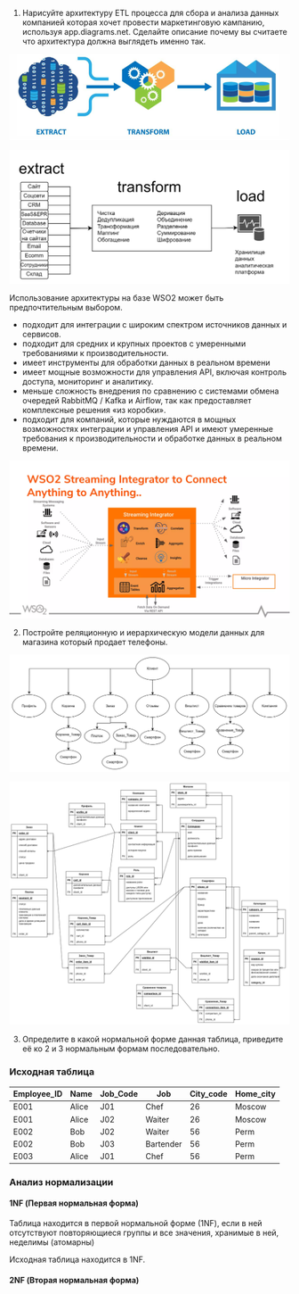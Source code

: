 1. Нарисуйте архитектуру ETL процесса для сбора и анализа данных компанией которая хочет провести маркетинговую кампанию, используя app.diagrams.net. Сделайте описание почему вы считаете что архитектура должна выглядеть именно так.

![](.hw_1_images/e0fedb0c.png)

![](.hw_1_images/a127bf54.png)

Использование архитектуры на базе WSO2 может быть предпочтительным выбором.
- подходит для интеграции с широким спектром источников данных и сервисов.
- подходит для средних и крупных проектов с умеренными требованиями к производительности.
- имеет инструменты для обработки данных в реальном времени
- имеет мощные возможности для управления API, включая контроль доступа, мониторинг и аналитику.
- меньше сложность внедрения по сравнению c системами обмена очередей RabbitMQ / Kafka и Airflow, так как предоставляет комплексные решения «из коробки».
- подходит для компаний, которые нуждаются в мощных возможностях интеграции и управления API и имеют умеренные требования к производительности и обработке данных в реальном времени.

![](.hw_1_images/99f1309e.png)

2. Постройте реляционную и иерархическую модели данных для магазина который продает телефоны.

![](.hw_1_images/2aae162b.png)

![](.hw_1_images/65123aa4.png)

3. Определите в какой нормальной форме данная таблица, приведите её ко 2 и 3 нормальным формам последовательно.

### Исходная таблица

| Employee_ID | Name  | Job_Code | Job       | City_code | Home_city |
|-------------|-------|----------|-----------|-----------|-----------|
| E001        | Alice | J01      | Chef      | 26        | Moscow    |
| E001        | Alice | J02      | Waiter    | 26        | Moscow    |
| E002        | Bob   | J02      | Waiter    | 56        | Perm      |
| E002        | Bob   | J03      | Bartender | 56        | Perm      |
| E003        | Alice | J01      | Chef      | 56        | Perm      |

### Анализ нормализации

#### 1NF (Первая нормальная форма)

Таблица находится в первой нормальной форме (1NF), если в ней отсутствуют повторяющиеся группы и все значения, хранимые в ней, неделимы (атомарны)

Исходная таблица находится в 1NF.

#### 2NF (Вторая нормальная форма)


